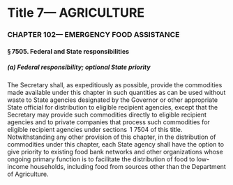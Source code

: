 
# Title 7— AGRICULTURE
### CHAPTER 102— EMERGENCY FOOD ASSISTANCE
#### § 7505. Federal and State responsibilities
##### (a) Federal responsibility; optional State priority

The Secretary shall, as expeditiously as possible, provide the commodities made available under this chapter in such quantities as can be used without waste to State agencies designated by the Governor or other appropriate State official for distribution to eligible recipient agencies, except that the Secretary may provide such commodities directly to eligible recipient agencies and to private companies that process such commodities for eligible recipient agencies under sections  1 7504 of this title. Notwithstanding any other provision of this chapter, in the distribution of commodities under this chapter, each State agency shall have the option to give priority to existing food bank networks and other organizations whose ongoing primary function is to facilitate the distribution of food to low-income households, including food from sources other than the Department of Agriculture.
